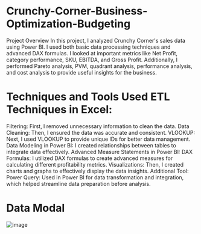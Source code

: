 # Crunchy-Corner-Business-Optimization-Budgeting
Project Overview
In this project, I analyzed Crunchy Corner's sales data using Power BI. I used both basic data processing techniques and advanced DAX formulas. I looked at important metrics like Net Profit, category performance, SKU, EBITDA, and Gross Profit. Additionally, I performed Pareto analysis, PVM, quadrant analysis, performance analysis, and cost analysis to provide useful insights for the business.

# Techniques and Tools Used ETL Techniques in Excel:
Filtering: First, I removed unnecessary information to clean the data. Data Cleaning: Then, I ensured the data was accurate and consistent.  VLOOKUP: Next, I used VLOOKUP to provide unique IDs for better data management. Data Modeling in Power BI: I created relationships between tables to integrate data effectively. Advanced Measure Statements in Power BI: DAX Formulas: I utilized DAX formulas to create advanced measures for calculating different profitability metrics. Visualizations: Then, I created charts and graphs to effectively display the data insights. Additional Tool: Power Query: Used in Power BI for data transformation and integration, which helped streamline data preparation before analysis. 

# Data Modal
![image](https://github.com/user-attachments/assets/ae830f69-5640-48ee-89af-06f43d22f6bf)


